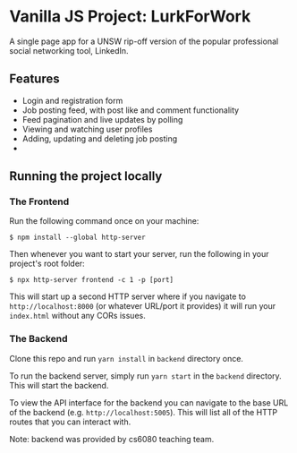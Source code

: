# Vanilla JS Project: LurkForWork

A single page app for a UNSW rip-off version of the popular professional social networking tool, LinkedIn.


## Features
 * Login and registration form
 * Job posting feed, with post like and comment functionality
 * Feed pagination and live updates by polling
 * Viewing and watching user profiles
 * Adding, updating and deleting job posting
 * 

## Running the project locally
### The Frontend

Run the following command once on your machine:

`$ npm install --global http-server`

Then whenever you want to start your server, run the following in your project's root folder:

`$ npx http-server frontend -c 1 -p [port]`


This will start up a second HTTP server where if you navigate to `http://localhost:8000` (or whatever URL/port it provides) it will run your `index.html` without any CORs issues.

### The Backend
Clone this repo and run `yarn install` in `backend` directory once.

To run the backend server, simply run `yarn start` in the `backend` directory. This will start the backend.

To view the API interface for the backend you can navigate to the base URL of the backend (e.g. `http://localhost:5005`). This will list all of the HTTP routes that you can interact with.

Note: backend was provided by cs6080 teaching team.

